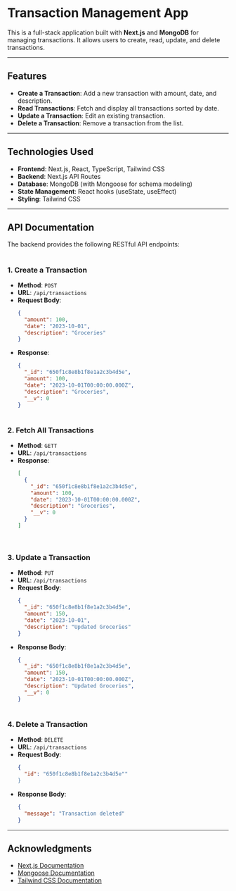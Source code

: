 # Transaction Management App

This is a full-stack application built with **Next.js** and **MongoDB** for managing transactions. It allows users to create, read, update, and delete transactions.

---

## Features

- **Create a Transaction**: Add a new transaction with amount, date, and description.
- **Read Transactions**: Fetch and display all transactions sorted by date.
- **Update a Transaction**: Edit an existing transaction.
- **Delete a Transaction**: Remove a transaction from the list.

---

## Technologies Used

- **Frontend**: Next.js, React, TypeScript, Tailwind CSS
- **Backend**: Next.js API Routes
- **Database**: MongoDB (with Mongoose for schema modeling)
- **State Management**: React hooks (useState, useEffect)
- **Styling**: Tailwind CSS

---

## API Documentation

The backend provides the following RESTful API endpoints:


#
### 1. **Create a Transaction**
- **Method**: `POST`
- **URL**: `/api/transactions`
- **Request Body**:
  ```json
  {
    "amount": 100,
    "date": "2023-10-01",
    "description": "Groceries"
  }
- **Response**:
  ```json
  {
    "_id": "650f1c8e8b1f8e1a2c3b4d5e",
    "amount": 100,
    "date": "2023-10-01T00:00:00.000Z",
    "description": "Groceries",
    "__v": 0
  }
  
#
### 2. **Fetch All Transactions**
- **Method**: `GETT`
- **URL**: `/api/transactions`
- **Response**:
  ```json
  [
    {
      "_id": "650f1c8e8b1f8e1a2c3b4d5e",
      "amount": 100,
      "date": "2023-10-01T00:00:00.000Z",
      "description": "Groceries",
      "__v": 0
    }
  ]
 
 #
 ### 3. **Update a Transaction**
- **Method**: `PUT`
- **URL**: `/api/transactions`
- **Request Body**:
  ```json
  {
    "_id": "650f1c8e8b1f8e1a2c3b4d5e",
    "amount": 150,
    "date": "2023-10-01",
    "description": "Updated Groceries"
  }
- **Response Body**:
  ```json
  {
    "_id": "650f1c8e8b1f8e1a2c3b4d5e",
    "amount": 150,
    "date": "2023-10-01T00:00:00.000Z",
    "description": "Updated Groceries",
    "__v": 0
  }
#
### 4. **Delete a Transaction**
- **Method**: `DELETE`
- **URL**: `/api/transactions`
- **Request Body**:
  ```json
  {
    "id": "650f1c8e8b1f8e1a2c3b4d5e""
  }
- **Response Body**:
  ```json
  {
    "message": "Transaction deleted"
  }
  
---
## Acknowledgments

- [Next.js Documentation](https://nextjs.org/docs)
- [Mongoose Documentation](https://mongoosejs.com/)
- [Tailwind CSS Documentation](https://tailwindcss.com/docs)